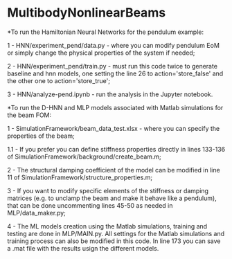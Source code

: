 # MultibodyNonlinearBeams

*To run the Hamiltonian Neural Networks for the pendulum example:

1 - HNN/experiment_pend/data.py - where you can modify pendulum EoM or simply change the physical properties of the system if needed;

2 - HNN/experiment_pend/train.py - must run this code twice to generate baseline and hnn models, one setting the line 26 to action='store_false' 
and the other one to action='store_true';

3 - HNN/analyze-pend.ipynb - run the analysis in the Jupyter notebook.


*To run the D-HNN and MLP models associated with Matlab simulations for the beam FOM:

1 - SimulationFramework/beam_data_test.xlsx - where you can specify the properties of the beam;

1.1 - If you prefer you can define stiffness properties directly in lines 133-136 of SimulationFramework/background/create_beam.m;

2 - The structural damping coefficient of the model can be modified in line 11 of SimulationFramework/structure_properties.m;

3 - If you want to modify specific elements of the stiffness or damping matrices (e.g. to unclamp the beam and make it behave like a pendulum), 
that can be done uncommenting lines 45-50 as needed in MLP/data_maker.py;

4 - The ML models creation using the Matlab simulations, training and testing are done in MLP/MAIN.py. All settings for the Matlab simulations 
and training process can also be modified in this code. In line 173 you can save a .mat file with the results usign the different models.
